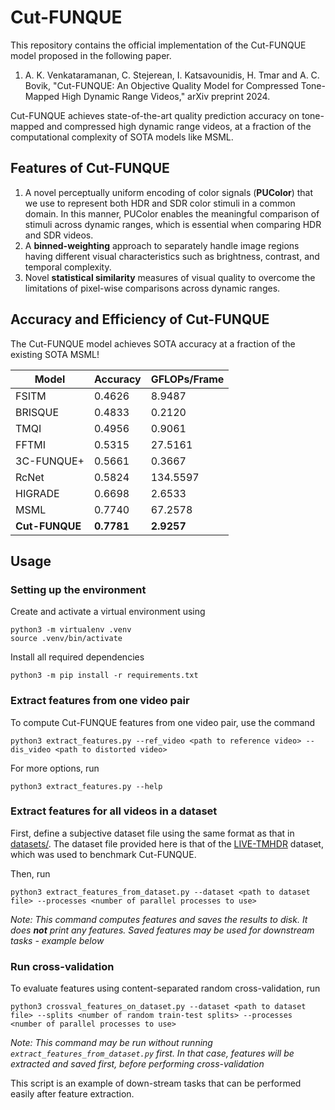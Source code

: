 # Cut-FUNQUE
This repository contains the official implementation of the Cut-FUNQUE model proposed in the following paper.

1. A. K. Venkataramanan, C. Stejerean, I. Katsavounidis, H. Tmar and A. C. Bovik, "Cut-FUNQUE: An Objective Quality Model for Compressed Tone-Mapped High Dynamic Range Videos," arXiv preprint 2024.

Cut-FUNQUE achieves state-of-the-art quality prediction accuracy on tone-mapped and compressed high dynamic range videos, at a fraction of the computational complexity of SOTA models like MSML.

## Features of Cut-FUNQUE
1. A novel perceptually uniform encoding of color signals (__PUColor__) that we use to represent both HDR and SDR color stimuli in a common domain. In this manner, PUColor enables the meaningful comparison of stimuli across dynamic ranges, which is essential when comparing HDR and SDR videos.
2. A __binned-weighting__ approach to separately handle image regions having different visual characteristics such as brightness, contrast, and temporal complexity.
3. Novel __statistical similarity__ measures of visual quality to overcome the limitations of pixel-wise comparisons across dynamic ranges.

## Accuracy and Efficiency of Cut-FUNQUE
The Cut-FUNQUE model achieves SOTA accuracy at a fraction of the existing SOTA MSML!


| Model | Accuracy | GFLOPs/Frame
| ---------- | ------- | ---------
|FSITM | 0.4626 | 8.9487
|BRISQUE | 0.4833 | 0.2120
|TMQI | 0.4956 | 0.9061
|FFTMI | 0.5315 | 27.5161
|3C-FUNQUE+ | 0.5661 | 0.3667
|RcNet | 0.5824 | 134.5597
|HIGRADE | 0.6698 | 2.6533
|MSML | 0.7740 | 67.2578
|__Cut-FUNQUE__ | __0.7781__ | __2.9257__

## Usage
### Setting up the environment
Create and activate a virtual environment using
```
python3 -m virtualenv .venv
source .venv/bin/activate
```
Install all required dependencies
```
python3 -m pip install -r requirements.txt
```
### Extract features from one video pair
To compute Cut-FUNQUE features from one video pair, use the command

```
python3 extract_features.py --ref_video <path to reference video> --dis_video <path to distorted video>
```

For more options, run
```
python3 extract_features.py --help
```

### Extract features for all videos in a dataset
First, define a subjective dataset file using the same format as that in [datasets/](https://github.com/abhinaukumar/cut_funque/tree/main/datasets). The dataset file provided here is that of the [LIVE-TMHDR](https://live.ece.utexas.edu/research/LIVE_TMHDR/index.html) dataset, which was used to benchmark Cut-FUNQUE.


Then, run
```
python3 extract_features_from_dataset.py --dataset <path to dataset file> --processes <number of parallel processes to use>
```
*Note: This command computes features and saves the results to disk. It does __not__ print any features. Saved features may be used for downstream tasks - example below*

### Run cross-validation
To evaluate features using content-separated random cross-validation, run
```
python3 crossval_features_on_dataset.py --dataset <path to dataset file> --splits <number of random train-test splits> --processes <number of parallel processes to use>
```


*Note: This command may be run without running `extract_features_from_dataset.py` first. In that case, features will be extracted and saved first, before performing cross-validation*

This script is an example of down-stream tasks that can be performed easily after feature extraction.
